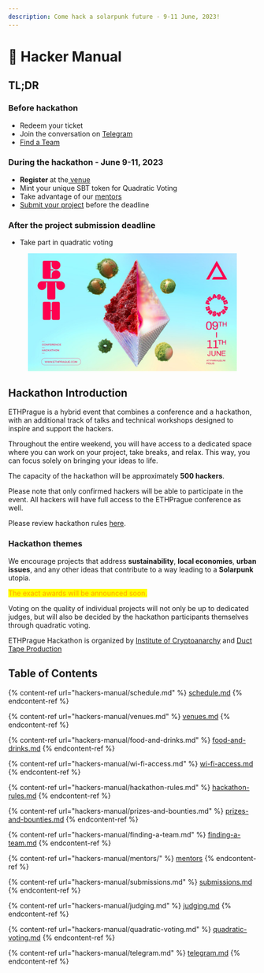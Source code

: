 ```yaml
---
description: Come hack a solarpunk future - 9-11 June, 2023!
---
```


# 📘 Hacker Manual

## **TL;DR**

### **Before hackathon**

* Redeem your ticket&#x20;
* Join the conversation on [Telegram](hackers-manual/telegram.md)
* [Find a Team](hackers-manual/finding-a-team.md)

### During the hackathon - June 9-11, 2023

* **Register** at the[ venue](hackers-manual/venues.md)
* Mint your unique SBT token for Quadratic Voting
* Take advantage of our [mentors](hackers-manual/mentors/)
* [Submit your project](hackers-manual/submissions.md) before the deadline&#x20;

### After the project submission deadline

* Take part in quadratic voting&#x20;

<figure><img src=".gitbook/assets/FqyFbjeaAAEOSJJ.jpg" alt=""><figcaption></figcaption></figure>

## Hackathon Introduction

ETHPrague is a hybrid event that combines a conference and a hackathon, with an additional track of talks and technical workshops designed to inspire and support the hackers.&#x20;

Throughout the entire weekend, you will have access to a dedicated space where you can work on your project, take breaks, and relax. This way, you can focus solely on bringing your ideas to life.

The capacity of the hackathon will be approximately **500 hackers**.&#x20;

Please note that only confirmed hackers will be able to participate in the event. All hackers will have full access to the ETHPrague conference as well.&#x20;

Please review hackathon rules [here](hackers-manual/hackathon-rules.md).&#x20;

### Hackathon themes

We encourage projects that address **sustainability**, **local economies**, **urban issues**, and any other ideas that contribute to a way leading to a **Solarpunk** utopia.

<mark style="color:orange;">The exact awards will be announced soon.</mark>

Voting on the quality of individual projects will not only be up to dedicated judges, but will also be decided by the hackathon participants themselves through quadratic voting.

ETHPrague Hackathon is organized by [Institute of Cryptoanarchy](https://www.paralelnipolis.cz/en/o-nas/) and [Duct Tape Production](https://ducttape.events/)



## Table of Contents

{% content-ref url="hackers-manual/schedule.md" %}
[schedule.md](hackers-manual/schedule.md)
{% endcontent-ref %}

{% content-ref url="hackers-manual/venues.md" %}
[venues.md](hackers-manual/venues.md)
{% endcontent-ref %}

{% content-ref url="hackers-manual/food-and-drinks.md" %}
[food-and-drinks.md](hackers-manual/food-and-drinks.md)
{% endcontent-ref %}

{% content-ref url="hackers-manual/wi-fi-access.md" %}
[wi-fi-access.md](hackers-manual/wi-fi-access.md)
{% endcontent-ref %}

{% content-ref url="hackers-manual/hackathon-rules.md" %}
[hackathon-rules.md](hackers-manual/hackathon-rules.md)
{% endcontent-ref %}

{% content-ref url="hackers-manual/prizes-and-bounties.md" %}
[prizes-and-bounties.md](hackers-manual/prizes-and-bounties.md)
{% endcontent-ref %}

{% content-ref url="hackers-manual/finding-a-team.md" %}
[finding-a-team.md](hackers-manual/finding-a-team.md)
{% endcontent-ref %}

{% content-ref url="hackers-manual/mentors/" %}
[mentors](hackers-manual/mentors/)
{% endcontent-ref %}

{% content-ref url="hackers-manual/submissions.md" %}
[submissions.md](hackers-manual/submissions.md)
{% endcontent-ref %}

{% content-ref url="hackers-manual/judging.md" %}
[judging.md](hackers-manual/judging.md)
{% endcontent-ref %}

{% content-ref url="hackers-manual/quadratic-voting.md" %}
[quadratic-voting.md](hackers-manual/quadratic-voting.md)
{% endcontent-ref %}

{% content-ref url="hackers-manual/telegram.md" %}
[telegram.md](hackers-manual/telegram.md)
{% endcontent-ref %}



